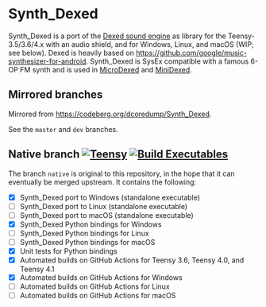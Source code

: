 # Synth_Dexed

Synth_Dexed is a port of the [Dexed sound engine](https://github.com/asb2m10/dexed) as library for the Teensy-3.5/3.6/4.x with an audio shield, and for Windows, Linux, and macOS (WIP; see below). Dexed is heavily based on https://github.com/google/music-synthesizer-for-android. Synth_Dexed is SysEx compatible with a famous 6-OP FM synth and is used in [MicroDexed](https://codeberg.org/dcoredump/MicroDexed) and [MiniDexed](https://github.com/probonopd/MiniDexed).

## Mirrored branches

Mirrored from https://codeberg.org/dcoredump/Synth_Dexed.

See the `master` and `dev` branches.

## Native branch [![Teensy](https://github.com/probonopd/Synth_Dexed/actions/workflows/teensy.yml/badge.svg?branch=native)](https://github.com/probonopd/Synth_Dexed/actions/workflows/teensy.yml) [![Build Executables](https://github.com/probonopd/Synth_Dexed/actions/workflows/build.yml/badge.svg?branch=native)](https://github.com/probonopd/Synth_Dexed/actions/workflows/build.yml)


The branch `native` is original to this repository, in the hope that it can eventually be merged upstream. It contains the following:

- [x] Synth_Dexed port to Windows (standalone executable)
- [ ] Synth_Dexed port to Linux (standalone executable)
- [ ] Synth_Dexed port to macOS (standalone executable)
- [x] Synth_Dexed Python bindings for Windows
- [ ] Synth_Dexed Python bindings for Linux
- [ ] Synth_Dexed Python bindings for macOS
- [x] Unit tests for Python bindings
- [x] Automated builds on GitHub Actions for Teensy 3.6, Teensy 4.0, and Teensy 4.1
- [x] Automated builds on GitHub Actions for Windows
- [ ] Automated builds on GitHub Actions for Linux
- [ ] Automated builds on GitHub Actions for macOS
